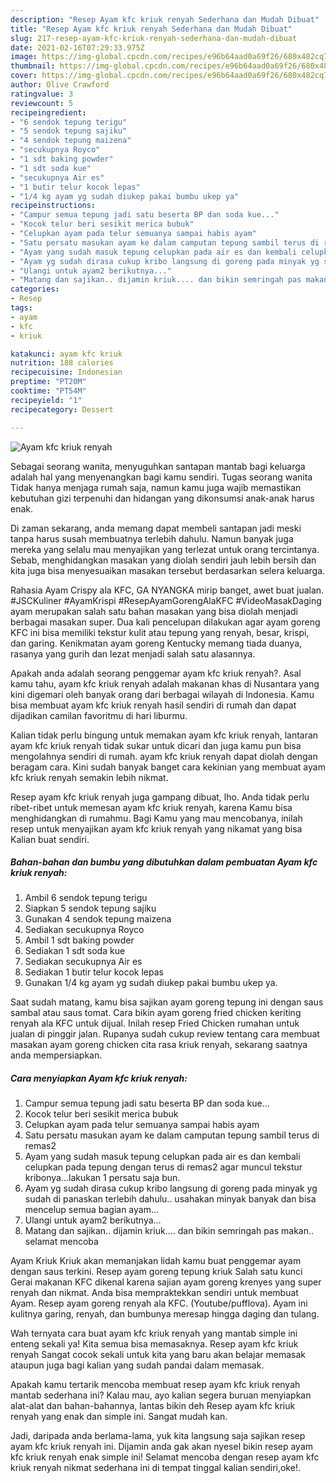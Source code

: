 ```yaml
---
description: "Resep Ayam kfc kriuk renyah Sederhana dan Mudah Dibuat"
title: "Resep Ayam kfc kriuk renyah Sederhana dan Mudah Dibuat"
slug: 217-resep-ayam-kfc-kriuk-renyah-sederhana-dan-mudah-dibuat
date: 2021-02-16T07:29:33.975Z
image: https://img-global.cpcdn.com/recipes/e96b64aad0a69f26/680x482cq70/ayam-kfc-kriuk-renyah-foto-resep-utama.jpg
thumbnail: https://img-global.cpcdn.com/recipes/e96b64aad0a69f26/680x482cq70/ayam-kfc-kriuk-renyah-foto-resep-utama.jpg
cover: https://img-global.cpcdn.com/recipes/e96b64aad0a69f26/680x482cq70/ayam-kfc-kriuk-renyah-foto-resep-utama.jpg
author: Olive Crawford
ratingvalue: 3
reviewcount: 5
recipeingredient:
- "6 sendok tepung terigu"
- "5 sendok tepung sajiku"
- "4 sendok tepung maizena"
- "secukupnya Royco"
- "1 sdt baking powder"
- "1 sdt soda kue"
- "secukupnya Air es"
- "1 butir telur kocok lepas"
- "1/4 kg ayam yg sudah diukep pakai bumbu ukep ya"
recipeinstructions:
- "Campur semua tepung jadi satu beserta BP dan soda kue..."
- "Kocok telur beri sesikit merica bubuk"
- "Celupkan ayam pada telur semuanya sampai habis ayam"
- "Satu persatu masukan ayam ke dalam camputan tepung sambil terus di remas2"
- "Ayam yang sudah masuk tepung celupkan pada air es dan kembali celupkan pada tepung dengan terus di remas2 agar muncul tekstur kribonya...lakukan 1 persatu saja bun."
- "Ayam yg sudah dirasa cukup kribo langsung di goreng pada minyak yg sudah di panaskan terlebih dahulu.. usahakan minyak banyak dan bisa mencelup semua bagian ayam..."
- "Ulangi untuk ayam2 berikutnya..."
- "Matang dan sajikan.. dijamin kriuk.... dan bikin semringah pas makan.. selamat mencoba"
categories:
- Resep
tags:
- ayam
- kfc
- kriuk

katakunci: ayam kfc kriuk 
nutrition: 188 calories
recipecuisine: Indonesian
preptime: "PT20M"
cooktime: "PT54M"
recipeyield: "1"
recipecategory: Dessert

---
```



![Ayam kfc kriuk renyah](https://img-global.cpcdn.com/recipes/e96b64aad0a69f26/680x482cq70/ayam-kfc-kriuk-renyah-foto-resep-utama.jpg)

Sebagai seorang wanita, menyuguhkan santapan mantab bagi keluarga adalah hal yang menyenangkan bagi kamu sendiri. Tugas seorang  wanita Tidak hanya menjaga rumah saja, namun kamu juga wajib memastikan kebutuhan gizi terpenuhi dan hidangan yang dikonsumsi anak-anak harus enak.

Di zaman  sekarang, anda memang dapat membeli santapan jadi meski tanpa harus susah membuatnya terlebih dahulu. Namun banyak juga mereka yang selalu mau menyajikan yang terlezat untuk orang tercintanya. Sebab, menghidangkan masakan yang diolah sendiri jauh lebih bersih dan kita juga bisa menyesuaikan masakan tersebut berdasarkan selera keluarga. 

Rahasia Ayam Crispy ala KFC, GA NYANGKA mirip banget, awet buat jualan. #JSCKuliner #AyamKrispi #ResepAyamGorengAlaKFC #VideoMasakDaging ayam merupakan salah satu bahan masakan yang bisa diolah menjadi berbagai masakan super. Dua kali pencelupan dilakukan agar ayam goreng KFC ini bisa memiliki tekstur kulit atau tepung yang renyah, besar, krispi, dan garing. Kenikmatan ayam goreng Kentucky memang tiada duanya, rasanya yang gurih dan lezat menjadi salah satu alasannya.

Apakah anda adalah seorang penggemar ayam kfc kriuk renyah?. Asal kamu tahu, ayam kfc kriuk renyah adalah makanan khas di Nusantara yang kini digemari oleh banyak orang dari berbagai wilayah di Indonesia. Kamu bisa membuat ayam kfc kriuk renyah hasil sendiri di rumah dan dapat dijadikan camilan favoritmu di hari liburmu.

Kalian tidak perlu bingung untuk memakan ayam kfc kriuk renyah, lantaran ayam kfc kriuk renyah tidak sukar untuk dicari dan juga kamu pun bisa mengolahnya sendiri di rumah. ayam kfc kriuk renyah dapat diolah dengan beragam cara. Kini sudah banyak banget cara kekinian yang membuat ayam kfc kriuk renyah semakin lebih nikmat.

Resep ayam kfc kriuk renyah juga gampang dibuat, lho. Anda tidak perlu ribet-ribet untuk memesan ayam kfc kriuk renyah, karena Kamu bisa menghidangkan di rumahmu. Bagi Kamu yang mau mencobanya, inilah resep untuk menyajikan ayam kfc kriuk renyah yang nikamat yang bisa Kalian buat sendiri.

<!--inarticleads1-->

##### Bahan-bahan dan bumbu yang dibutuhkan dalam pembuatan Ayam kfc kriuk renyah:

1. Ambil 6 sendok tepung terigu
1. Siapkan 5 sendok tepung sajiku
1. Gunakan 4 sendok tepung maizena
1. Sediakan secukupnya Royco
1. Ambil 1 sdt baking powder
1. Sediakan 1 sdt soda kue
1. Sediakan secukupnya Air es
1. Sediakan 1 butir telur kocok lepas
1. Gunakan 1/4 kg ayam yg sudah diukep pakai bumbu ukep ya.


Saat sudah matang, kamu bisa sajikan ayam goreng tepung ini dengan saus sambal atau saus tomat. Cara bikin ayam goreng fried chicken keriting renyah ala KFC untuk dijual. Inilah resep Fried Chicken rumahan untuk jualan di pinggir jalan. Rupanya sudah cukup review tentang cara membuat masakan ayam goreng chicken cita rasa kriuk renyah, sekarang saatnya anda mempersiapkan. 

<!--inarticleads2-->

##### Cara menyiapkan Ayam kfc kriuk renyah:

1. Campur semua tepung jadi satu beserta BP dan soda kue...
1. Kocok telur beri sesikit merica bubuk
1. Celupkan ayam pada telur semuanya sampai habis ayam
1. Satu persatu masukan ayam ke dalam camputan tepung sambil terus di remas2
1. Ayam yang sudah masuk tepung celupkan pada air es dan kembali celupkan pada tepung dengan terus di remas2 agar muncul tekstur kribonya...lakukan 1 persatu saja bun.
1. Ayam yg sudah dirasa cukup kribo langsung di goreng pada minyak yg sudah di panaskan terlebih dahulu.. usahakan minyak banyak dan bisa mencelup semua bagian ayam...
1. Ulangi untuk ayam2 berikutnya...
1. Matang dan sajikan.. dijamin kriuk.... dan bikin semringah pas makan.. selamat mencoba


Ayam Kriuk Kriuk akan memanjakan lidah kamu buat penggemar ayam dengan saus terkini. Resep ayam goreng tepung kriuk Salah satu kunci Gerai makanan KFC dikenal karena sajian ayam goreng krenyes yang super renyah dan nikmat. Anda bisa mempraktekkan sendiri untuk membuat Ayam. Resep ayam goreng renyah ala KFC. (Youtube/pufflova). Ayam ini kulitnya garing, renyah, dan bumbunya meresap hingga daging dan tulang. 

Wah ternyata cara buat ayam kfc kriuk renyah yang mantab simple ini enteng sekali ya! Kita semua bisa memasaknya. Resep ayam kfc kriuk renyah Sangat cocok sekali untuk kita yang baru akan belajar memasak ataupun juga bagi kalian yang sudah pandai dalam memasak.

Apakah kamu tertarik mencoba membuat resep ayam kfc kriuk renyah mantab sederhana ini? Kalau mau, ayo kalian segera buruan menyiapkan alat-alat dan bahan-bahannya, lantas bikin deh Resep ayam kfc kriuk renyah yang enak dan simple ini. Sangat mudah kan. 

Jadi, daripada anda berlama-lama, yuk kita langsung saja sajikan resep ayam kfc kriuk renyah ini. Dijamin anda gak akan nyesel bikin resep ayam kfc kriuk renyah enak simple ini! Selamat mencoba dengan resep ayam kfc kriuk renyah nikmat sederhana ini di tempat tinggal kalian sendiri,oke!.


